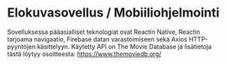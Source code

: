 # Elokuvasovellus / Mobiiliohjelmointi
Sovelluksessa pääasialliset teknologiat ovat Reactin Native, Reactin tarjoama navigaatio, Firebase datan varastoimiseen sekä Axios HTTP-pyyntöjen käsittelyyn. Käytetty API on The Movie Database ja lisätietoja tästä löytyy osoitteesta: https://www.themoviedb.org/
